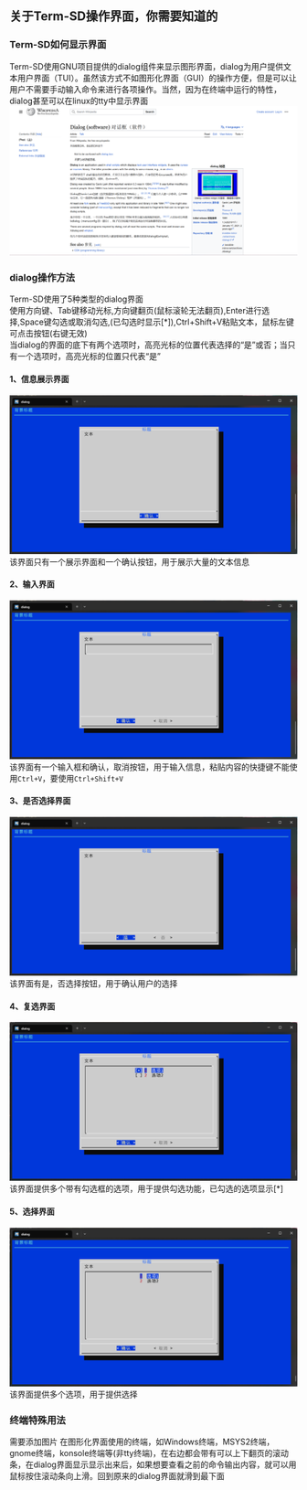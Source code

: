 ## 关于Term-SD操作界面，你需要知道的  

### Term-SD如何显示界面  
Term-SD使用GNU项目提供的dialog组件来显示图形界面，dialog为用户提供文本用户界面（TUI）。虽然该方式不如图形化界面（GUI）的操作方便，但是可以让用户不需要手动输入命令来进行各项操作。当然，因为在终端中运行的特性，dialog甚至可以在linux的tty中显示界面  
![dialog](assets/how_to_use_dialog/1.png)  

### dialog操作方法  
Term-SD使用了5种类型的dialog界面  
使用方向键、Tab键移动光标,方向键翻页(鼠标滚轮无法翻页),Enter进行选择,Space键勾选或取消勾选,(已勾选时显示[*]),Ctrl+Shift+V粘贴文本，鼠标左键可点击按钮(右键无效)  
当dialog的界面的底下有两个选项时，高亮光标的位置代表选择的“是”或否；当只有一个选项时，高亮光标的位置只代表“是”  

#### 1、信息展示界面  
![dialog](assets/how_to_use_dialog/2.png)  
该界面只有一个展示界面和一个确认按钮，用于展示大量的文本信息  

#### 2、输入界面  
![dialog](assets/how_to_use_dialog/3.png)  
该界面有一个输入框和确认，取消按钮，用于输入信息，粘贴内容的快捷键不能使用`Ctrl+V`，要使用`Ctrl+Shift+V`  

#### 3、是否选择界面  
![dialog](assets/how_to_use_dialog/4.png)  
该界面有是，否选择按钮，用于确认用户的选择  

#### 4、复选界面  
![dialog](assets/how_to_use_dialog/5.png)  
该界面提供多个带有勾选框的选项，用于提供勾选功能，已勾选的选项显示[*]  

#### 5、选择界面  
![dialog](assets/how_to_use_dialog/6.png)  
该界面提供多个选项，用于提供选择  

### 终端特殊用法
需要添加图片
在图形化界面使用的终端，如Windows终端，MSYS2终端，gnome终端，konsole终端等(非tty终端)，在右边都会带有可以上下翻页的滚动条，在dialog界面显示显示出来后，如果想要查看之前的命令输出内容，就可以用鼠标按住滚动条向上滑。回到原来的dialog界面就滑到最下面